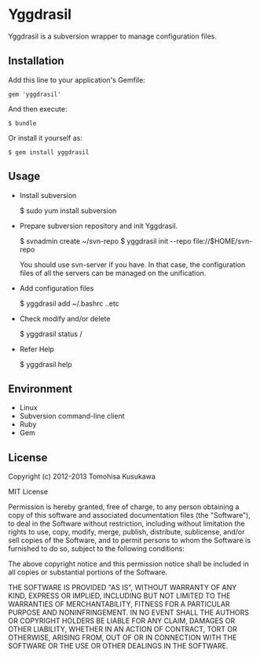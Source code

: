 # Yggdrasil

Yggdrasil is a subversion wrapper to manage configuration files.

## Installation

Add this line to your application's Gemfile:

    gem 'yggdrasil'

And then execute:

    $ bundle

Or install it yourself as:

    $ gem install yggdrasil

## Usage

* Install subversion

    $ sudo yum install subversion

* Prepare subversion repository and init Yggdrasil.

    $ svnadmin create ~/svn-repo
    $ yggdrasil init --repo file://$HOME/svn-repo

  You should use svn-server if you have.
  In that case, the configuration files of
  all the servers can be managed on the unification.

* Add configuration files

    $ yggdrasil add ~/.bashrc  ..etc

* Check modify and/or delete

    $ yggdrasil status /

* Refer Help

    $ yggdrasil help

## Environment

* Linux
* Subversion command-line client
* Ruby
* Gem

## License

Copyright (c) 2012-2013 Tomohisa Kusukawa

MIT License

Permission is hereby granted, free of charge, to any person obtaining
a copy of this software and associated documentation files (the
"Software"), to deal in the Software without restriction, including
without limitation the rights to use, copy, modify, merge, publish,
distribute, sublicense, and/or sell copies of the Software, and to
permit persons to whom the Software is furnished to do so, subject to
the following conditions:

The above copyright notice and this permission notice shall be
included in all copies or substantial portions of the Software.

THE SOFTWARE IS PROVIDED "AS IS", WITHOUT WARRANTY OF ANY KIND,
EXPRESS OR IMPLIED, INCLUDING BUT NOT LIMITED TO THE WARRANTIES OF
MERCHANTABILITY, FITNESS FOR A PARTICULAR PURPOSE AND
NONINFRINGEMENT. IN NO EVENT SHALL THE AUTHORS OR COPYRIGHT HOLDERS BE
LIABLE FOR ANY CLAIM, DAMAGES OR OTHER LIABILITY, WHETHER IN AN ACTION
OF CONTRACT, TORT OR OTHERWISE, ARISING FROM, OUT OF OR IN CONNECTION
WITH THE SOFTWARE OR THE USE OR OTHER DEALINGS IN THE SOFTWARE.
